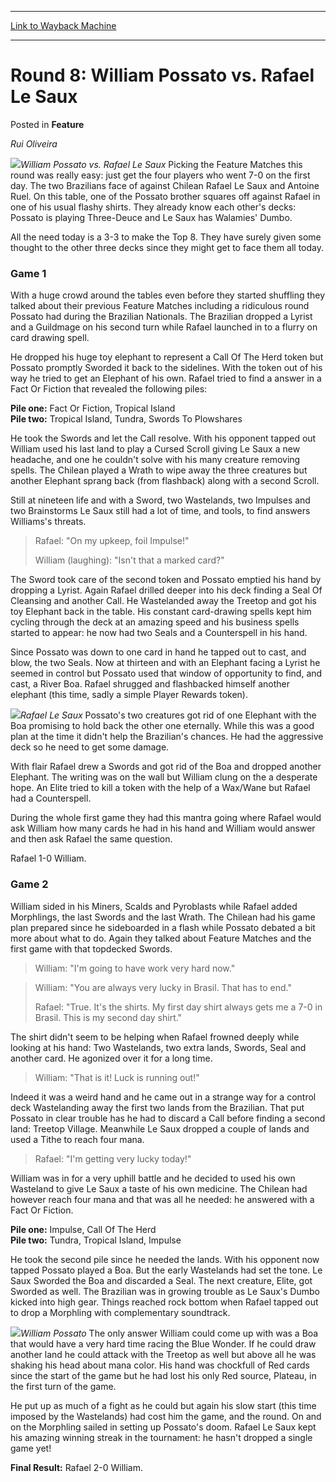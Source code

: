 
---
[Link to Wayback Machine](https://web.archive.org/web/20171030075301/https://magic.wizards.com/en/articles/archive/feature/round-8-william-possato-vs-rafael-le-saux-2000-01-01)

[_metadata_:wayback_url]:- "https://magic.wizards.com/en/articles/archive/feature/round-8-william-possato-vs-rafael-le-saux-2000-01-01"
[_metadata_:wayback_raw_url]:- "https://web.archive.org/web/20171030075301id_/https://magic.wizards.com/en/articles/archive/feature/round-8-william-possato-vs-rafael-le-saux-2000-01-01"
[_metadata_:wayback_capture_timestamp]:- "2017-10-30 07:53:01+00:00"
[_metadata_:description]:- "Rui Oliveira"
[_metadata_:generator]:- "Drupal 7 (http://drupal.org)"
---


Round 8: William Possato vs. Rafael Le Saux
===========================================



 Posted in **Feature**












*Rui Oliveira*


![](https://media.magic.wizards.com/image_legacy_migration/sideboard/images/gpcur01/a946.jpg)*William Possato vs. Rafael Le Saux*
Picking the Feature Matches this round was really easy: just get the four players who went 7-0 on the first day. The two Brazilians face of against Chilean Rafael Le Saux and Antoine Ruel. On this table, one of the Possato brother squares off against Rafael in one of his usual flashy shirts. They already know each other's decks: Possato is playing Three-Deuce and Le Saux has Walamies' Dumbo.


All the need today is a 3-3 to make the Top 8. They have surely given some thought to the other three decks since they might get to face them all today.


### Game 1


With a huge crowd around the tables even before they started shuffling they talked about their previous Feature Matches including a ridiculous round Possato had during the Brazilian Nationals. The Brazilian dropped a Lyrist and a Guildmage on his second turn while Rafael launched in to a flurry on card drawing spell.


He dropped his huge toy elephant to represent a Call Of The Herd token but Possato promptly Sworded it back to the sidelines. With the token out of his way he tried to get an Elephant of his own. Rafael tried to find a answer in a Fact Or Fiction that revealed the following piles:


**Pile one:** Fact Or Fiction, Tropical Island  
**Pile two:** Tropical Island, Tundra, Swords To Plowshares


He took the Swords and let the Call resolve. With his opponent tapped out William used his last land to play a Cursed Scroll giving Le Saux a new headache, and one he couldn't solve with his many creature removing spells. The Chilean played a Wrath to wipe away the three creatures but another Elephant sprang back (from flashback) along with a second Scroll.


Still at nineteen life and with a Sword, two Wastelands, two Impulses and two Brainstorms Le Saux still had a lot of time, and tools, to find answers Williams's threats.



> Rafael: "On my upkeep, foil Impulse!"  
> 
> William (laughing): "Isn't that a marked card?"


The Sword took care of the second token and Possato emptied his hand by dropping a Lyrist. Again Rafael drilled deeper into his deck finding a Seal Of Cleansing and another Call. He Wastelanded away the Treetop and got his toy Elephant back in the table. His constant card-drawing spells kept him cycling through the deck at an amazing speed and his business spells started to appear: he now had two Seals and a Counterspell in his hand.


Since Possato was down to one card in hand he tapped out to cast, and blow, the two Seals. Now at thirteen and with an Elephant facing a Lyrist he seemed in control but Possato used that window of opportunity to find, and cast, a River Boa. Rafael shrugged and flashbacked himself another elephant (this time, sadly a simple Player Rewards token).


![](https://media.magic.wizards.com/image_legacy_migration/sideboard/images/gpcur01/a947.jpg)*Rafael Le Saux*
Possato's two creatures got rid of one Elephant with the Boa promising to hold back the other one eternally. While this was a good plan at the time it didn't help the Brazilian's chances. He had the aggressive deck so he need to get some damage.


With flair Rafael drew a Swords and got rid of the Boa and dropped another Elephant. The writing was on the wall but William clung on the a desperate hope. An Elite tried to kill a token with the help of a Wax/Wane but Rafael had a Counterspell.


During the whole first game they had this mantra going where Rafael would ask William how many cards he had in his hand and William would answer and then ask Rafael the same question.


Rafael 1-0 William.


### Game 2


William sided in his Miners, Scalds and Pyroblasts while Rafael added Morphlings, the last Swords and the last Wrath. The Chilean had his game plan prepared since he sideboarded in a flash while Possato debated a bit more about what to do. Again they talked about Feature Matches and the first game with that topdecked Swords.



> William: "I'm going to have work very hard now."



> William: "You are always very lucky in Brasil. That has to end."  
> 
> Rafael: "True. It's the shirts. My first day shirt always gets me a 7-0 in Brasil. This is my second day shirt."


The shirt didn't seem to be helping when Rafael frowned deeply while looking at his hand: Two Wastelands, two extra lands, Swords, Seal and another card. He agonized over it for a long time.



> William: "That is it! Luck is running out!"


Indeed it was a weird hand and he came out in a strange way for a control deck Wastelanding away the first two lands from the Brazilian. That put Possato in clear trouble has he had to discard a Call before finding a second land: Treetop Village. Meanwhile Le Saux dropped a couple of lands and used a Tithe to reach four mana.



> Rafael: "I'm getting very lucky today!"


William was in for a very uphill battle and he decided to used his own Wasteland to give Le Saux a taste of his own medicine. The Chilean had however reach four mana and that was all he needed: he answered with a Fact Or Fiction.


**Pile one:** Impulse, Call Of The Herd  
**Pile two:** Tundra, Tropical Island, Impulse


He took the second pile since he needed the lands. With his opponent now tapped Possato played a Boa. But the early Wastelands had set the tone. Le Saux Sworded the Boa and discarded a Seal. The next creature, Elite, got Sworded as well. The Brazilian was in growing trouble as Le Saux's Dumbo kicked into high gear. Things reached rock bottom when Rafael tapped out to drop a Morphling with complementary soundtrack.


![](https://media.magic.wizards.com/image_legacy_migration/sideboard/images/gpcur01/a948.jpg)*William Possato*
The only answer William could come up with was a Boa that would have a very hard time racing the Blue Wonder. If he could draw another land he could attack with the Treetop as well but above all he was shaking his head about mana color. His hand was chockfull of Red cards since the start of the game but he had lost his only Red source, Plateau, in the first turn of the game.


He put up as much of a fight as he could but again his slow start (this time imposed by the Wastelands) had cost him the game, and the round. On and on the Morphling sailed in setting up Possato's doom. Rafael Le Saux kept his amazing winning streak in the tournament: he hasn't dropped a single game yet!


**Final Result:** Rafael 2-0 William.








